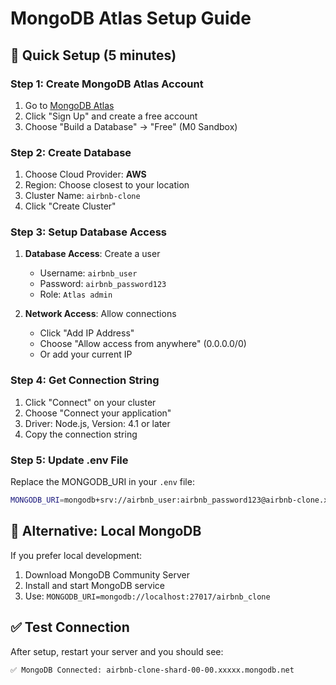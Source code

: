 # MongoDB Atlas Setup Guide

## 🎯 Quick Setup (5 minutes)

### Step 1: Create MongoDB Atlas Account
1. Go to [MongoDB Atlas](https://cloud.mongodb.com/)
2. Click "Sign Up" and create a free account
3. Choose "Build a Database" → "Free" (M0 Sandbox)

### Step 2: Create Database
1. Choose Cloud Provider: **AWS**
2. Region: Choose closest to your location
3. Cluster Name: `airbnb-clone`
4. Click "Create Cluster"

### Step 3: Setup Database Access
1. **Database Access**: Create a user
   - Username: `airbnb_user`
   - Password: `airbnb_password123`
   - Role: `Atlas admin`

2. **Network Access**: Allow connections
   - Click "Add IP Address"
   - Choose "Allow access from anywhere" (0.0.0.0/0)
   - Or add your current IP

### Step 4: Get Connection String
1. Click "Connect" on your cluster
2. Choose "Connect your application"
3. Driver: Node.js, Version: 4.1 or later
4. Copy the connection string

### Step 5: Update .env File
Replace the MONGODB_URI in your `.env` file:

```bash
MONGODB_URI=mongodb+srv://airbnb_user:airbnb_password123@airbnb-clone.xxxxx.mongodb.net/airbnb_clone?retryWrites=true&w=majority
```

## 🚀 Alternative: Local MongoDB

If you prefer local development:

1. Download MongoDB Community Server
2. Install and start MongoDB service
3. Use: `MONGODB_URI=mongodb://localhost:27017/airbnb_clone`

## ✅ Test Connection

After setup, restart your server and you should see:
```
✅ MongoDB Connected: airbnb-clone-shard-00-00.xxxxx.mongodb.net
```
